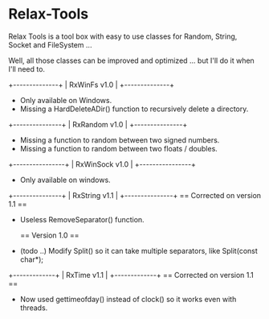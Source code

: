 Relax-Tools
===========

Relax Tools is a tool box with easy to use classes for Random, String, Socket and FileSystem ...


Well, all those classes can be improved and optimized ... but I'll do it when I'll need to.


+--------------+
| RxWinFs v1.0 |
+--------------+
- Only available on Windows.
- Missing a HardDeleteADir() function to recursively delete a directory.

+---------------+
| RxRandom v1.0 |
+---------------+
- Missing a function to random between two signed numbers.
- Missing a function to random between two floats / doubles.

+----------------+
| RxWinSock v1.0 |
+----------------+
- Only available on windows.

+---------------+
| RxString v1.1 |
+---------------+
  == Corrected on version 1.1 == 
- Useless RemoveSeparator() function.

  == Version 1.0 ==
- (todo ..) Modify Split() so it can take multiple separators, like Split(const char*);

+-------------+
| RxTime v1.1 |
+-------------+
  == Corrected on version 1.1 ==
- Now used gettimeofday() instead of clock() so it works even with threads.
